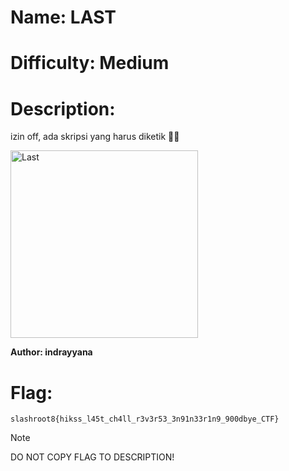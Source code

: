 # Name: LAST

# Difficulty: Medium

# Description:

izin off, ada skripsi yang harus diketik 🗿🙏

<img src="https://indrayyana.github.io/assets/images/last.png" alt="Last" width=300>

**Author: indrayyana**

# Flag:

`slashroot8{hikss_l45t_ch4ll_r3v3r53_3n91n33r1n9_900dbye_CTF}`

> [!NOTE]
> DO NOT COPY FLAG TO DESCRIPTION!

